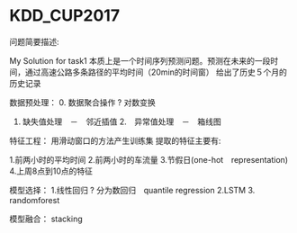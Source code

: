 # KDD_CUP2017
问题简要描述:

My Solution for task1
本质上是一个时间序列预测问题。预测在未来的一段时间，通过高速公路多条路径的平均时间（20min的时间窗）
给出了历史５个月的历史记录

数据预处理：
0. 数据聚合操作 ? 对数变换
1. 缺失值处理　－　邻近插值
2.　异常值处理　－　箱线图



特征工程：
用滑动窗口的方法产生训练集
提取的特征主要有:

1.前两小时的平均时间
2.前两小时的车流量
3.节假日(one-hot　representation)
4.上周8点到10点的特征


模型选择：
1.线性回归   ? 分为数回归　quantile regression
2.LSTM
3. randomforest

模型融合：
stacking

